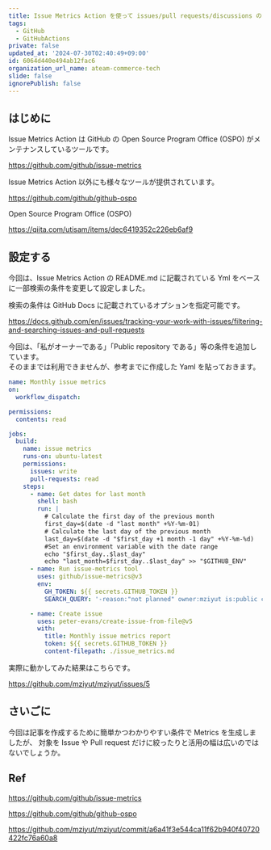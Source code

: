 ```yaml
---
title: Issue Metrics Action を使って issues/pull requests/discussions の activity を集計する
tags:
  - GitHub
  - GitHubActions
private: false
updated_at: '2024-07-30T02:40:49+09:00'
id: 6064d440e494ab12fac6
organization_url_name: ateam-commerce-tech
slide: false
ignorePublish: false
---
```


## はじめに

Issue Metrics Action は GitHub の Open Source Program Office (OSPO) がメンテナンスしているツールです。

https://github.com/github/issue-metrics

Issue Metrics Action 以外にも様々なツールが提供されています。

https://github.com/github/github-ospo

Open Source Program Office (OSPO)

https://qiita.com/utisam/items/dec6419352c226eb6af9

## 設定する

今回は、Issue Metrics Action の README.md に記載されている Yml をベースに一部検索の条件を変更して設定しました。

検索の条件は GitHub Docs に記載されているオプションを指定可能です。

https://docs.github.com/en/issues/tracking-your-work-with-issues/filtering-and-searching-issues-and-pull-requests

今回は、「私がオーナーである」「Public repository である」等の条件を追加しています。  
そのままでは利用できませんが、参考までに作成した Yaml を貼っておきます。

```yaml
name: Monthly issue metrics
on:
  workflow_dispatch:

permissions:
  contents: read

jobs:
  build:
    name: issue metrics
    runs-on: ubuntu-latest
    permissions:
      issues: write
      pull-requests: read
    steps:
      - name: Get dates for last month
        shell: bash
        run: |
          # Calculate the first day of the previous month
          first_day=$(date -d "last month" +%Y-%m-01)
          # Calculate the last day of the previous month
          last_day=$(date -d "$first_day +1 month -1 day" +%Y-%m-%d)
          #Set an environment variable with the date range
          echo "$first_day..$last_day"
          echo "last_month=$first_day..$last_day" >> "$GITHUB_ENV"
      - name: Run issue-metrics tool
        uses: github/issue-metrics@v3
        env:
          GH_TOKEN: ${{ secrets.GITHUB_TOKEN }}
          SEARCH_QUERY: '-reason:"not planned" owner:mziyut is:public created:${{ env.last_month }}'

      - name: Create issue
        uses: peter-evans/create-issue-from-file@v5
        with:
          title: Monthly issue metrics report
          token: ${{ secrets.GITHUB_TOKEN }}
          content-filepath: ./issue_metrics.md
```

実際に動かしてみた結果はこちらです。

https://github.com/mziyut/mziyut/issues/5

## さいごに

今回は記事を作成するために簡単かつわかりやすい条件で Metrics を生成しましたが、 対象を Issue や Pull request だけに絞ったりと活用の幅は広いのではないでしょうか。

## Ref

https://github.com/github/issue-metrics

https://github.com/github/github-ospo

https://github.com/mziyut/mziyut/commit/a6a41f3e544ca11f62b940f40720422fc76a60a8
